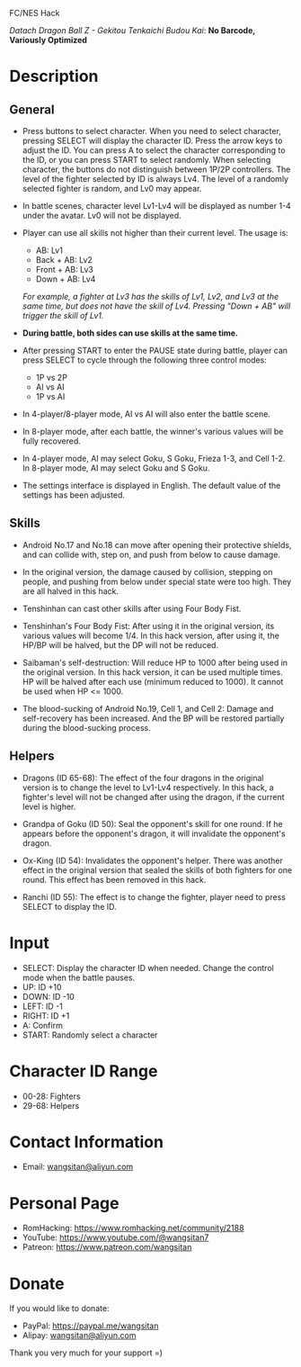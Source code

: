 

FC/NES Hack

_Datach Dragon Ball Z - Gekitou Tenkaichi Budou Kai_: **No Barcode, Variously Optimized**



# Description

## General

- Press buttons to select character. When you need to select character, pressing SELECT will display the character ID. Press the arrow keys to adjust the ID. You can press A to select the character corresponding to the ID, or you can press START to select randomly. When selecting character, the buttons do not distinguish between 1P/2P controllers. The level of the fighter selected by ID is always Lv4. The level of a randomly selected fighter is random, and Lv0 may appear.

- In battle scenes, character level Lv1-Lv4 will be displayed as number 1-4 under the avatar. Lv0 will not be displayed.

- Player can use all skills not higher than their current level. The usage is:
     - AB: Lv1
     - Back + AB: Lv2
     - Front + AB: Lv3
     - Down + AB: Lv4

     _For example, a fighter at Lv3 has the skills of Lv1, Lv2, and Lv3 at the same time, but does not have the skill of Lv4. Pressing "Down + AB" will trigger the skill of Lv1._

- **During battle, both sides can use skills at the same time.**

- After pressing START to enter the PAUSE state during battle, player can press SELECT to cycle through the following three control modes:
     - 1P vs 2P
     - AI vs AI
     - 1P vs AI

- In 4-player/8-player mode, AI vs AI will also enter the battle scene.

- In 8-player mode, after each battle, the winner's various values will be fully recovered.

- In 4-player mode, AI may select Goku, S Goku, Frieza 1-3, and Cell 1-2. In 8-player mode, AI may select Goku and S Goku.

- The settings interface is displayed in English. The default value of the settings has been adjusted.



## Skills

- Android No.17 and No.18 can move after opening their protective shields, and can collide with, step on, and push from below to cause damage.

- In the original version, the damage caused by collision, stepping on people, and pushing from below under special state were too high. They are all halved in this hack.

- Tenshinhan can cast other skills after using Four Body Fist.

- Tenshinhan's Four Body Fist: After using it in the original version, its various values will become 1/4. In this hack version, after using it, the HP/BP will be halved, but the DP will not be reduced.

- Saibaman's self-destruction: Will reduce HP to 1000 after being used in the original version. In this hack version, it can be used multiple times. HP will be halved after each use (minimum reduced to 1000). It cannot be used when HP <= 1000.

- The blood-sucking of Android No.19, Cell 1, and Cell 2: Damage and self-recovery has been increased. And the BP will be restored partially during the blood-sucking process.



## Helpers

- Dragons (ID 65-68): The effect of the four dragons in the original version is to change the level to Lv1-Lv4 respectively. In this hack, a fighter's level will not be changed after using the dragon, if the current level is higher.

- Grandpa of Goku (ID 50): Seal the opponent's skill for one round. If he appears before the opponent's dragon, it will invalidate the opponent's dragon.

- Ox-King (ID 54): Invalidates the opponent's helper. There was another effect in the original version that sealed the skills of both fighters for one round. This effect has been removed in this hack.

- Ranchi (ID 55): The effect is to change the fighter, player need to press SELECT to display the ID.




# Input

- SELECT:   Display the character ID when needed. Change the control mode when the battle pauses.
- UP:       ID +10
- DOWN:     ID -10
- LEFT:     ID -1
- RIGHT:    ID +1
- A:        Confirm
- START:    Randomly select a character




# Character ID Range

- 00-28:    Fighters
- 29-68:    Helpers




# Contact Information

- Email: wangsitan@aliyun.com



# Personal Page

- RomHacking: https://www.romhacking.net/community/2188
- YouTube: https://www.youtube.com/@wangsitan7
- Patreon: https://www.patreon.com/wangsitan



# Donate

If you would like to donate:
- PayPal: https://paypal.me/wangsitan
- Alipay: wangsitan@aliyun.com

Thank you very much for your support =)

